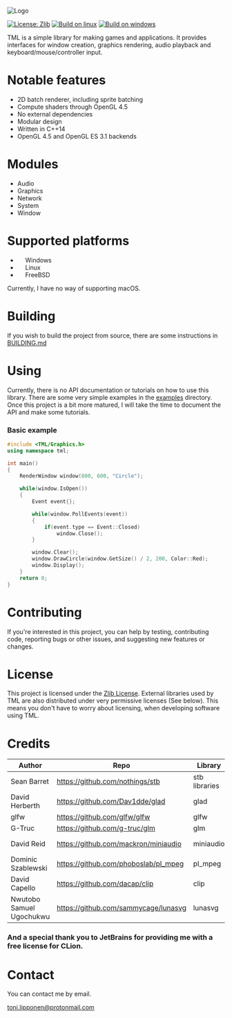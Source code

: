 ![Logo](https://user-images.githubusercontent.com/86045205/139578779-10c9f5cc-1185-4a45-a500-09b9c02be1ff.png)

[![License: Zlib](https://img.shields.io/badge/License-Zlib-red.svg)](https://opensource.org/licenses/Zlib)
[![Build on linux](https://github.com/ToniLipponen/TML/actions/workflows/build_linux.yml/badge.svg?branch=master)](https://github.com/ToniLipponen/TML/actions/workflows/build_linux.yml)
[![Build on windows](https://github.com/ToniLipponen/TML/actions/workflows/build_windows.yml/badge.svg?branch=master)](https://github.com/ToniLipponen/TML/actions/workflows/build_windows.yml)

TML is a simple library for making games and applications. It provides interfaces for window creation, graphics rendering, audio playback and keyboard/mouse/controller input. 

# Notable features
- 2D batch renderer, including sprite batching
- Compute shaders through OpenGL 4.5
- No external dependencies
- Modular design
- Written in C++14
- OpenGL 4.5 and OpenGL ES 3.1 backends

# Modules
- Audio
- Graphics
- Network
- System
- Window

# Supported platforms
- <img src="https://upload.wikimedia.org/wikipedia/commons/thumb/0/0a/Unofficial_Windows_logo_variant_-_2002–2012_%28Multicolored%29.svg/1161px-Unofficial_Windows_logo_variant_-_2002–2012_%28Multicolored%29.svg.png" width=14 height=14 alt=""> Windows
- <img src="https://upload.wikimedia.org/wikipedia/commons/thumb/3/35/Tux.svg/1200px-Tux.svg.png" width=14 height=14 alt=""> Linux
- <img src="https://seeklogo.com/images/F/freebsd-logo-542DF4765A-seeklogo.com.png" width=14 height=14 alt=""> FreeBSD

Currently, I have no way of supporting macOS.

# Building
If you wish to build the project from source, there are some instructions in [BUILDING.md](BUILDING.md)

# Using
Currently, there is no API documentation or tutorials on how to use this library. There are some very simple examples in the [examples](examples) directory. Once this project is a bit more matured, I will take the time to document the API and make some tutorials.

### Basic example
    
```cpp
#include <TML/Graphics.h>
using namespace tml;

int main()
{
    RenderWindow window(800, 600, "Circle");

    while(window.IsOpen())
    {
        Event event{};

        while(window.PollEvents(event))
        {
            if(event.type == Event::Closed)
                window.Close();
        }

        window.Clear();
        window.DrawCircle(window.GetSize() / 2, 200, Color::Red);
        window.Display();
    }
    return 0;
}
```

# Contributing
If you're interested in this project, you can help by testing, contributing code, reporting bugs or other issues, and suggesting new features or changes.

# License
This project is licensed under the [Zlib License](LICENSE). External libraries used by TML are also distributed under very permissive licenses (See below). This means you don't have to worry about licensing, when developing software using TML.

# Credits
|Author| Repo                                 |Library|License|
|------|--------------------------------------|---|-------|
|Sean Barret| https://github.com/nothings/stb      |stb libraries|Public Domain|
|David Herberth| https://github.com/Dav1dde/glad      |glad|MIT|
|glfw| https://github.com/glfw/glfw         |glfw|Zlib|
|G-Truc| https://github.com/g-truc/glm        |glm|MIT|
| David Reid                             | https://github.com/mackron/miniaudio |miniaudio|Public Domain|
| Dominic Szablewski                     | https://github.com/phoboslab/pl_mpeg |pl_mpeg|MIT|
| David Capello                          | https://github.com/dacap/clip        |clip|MIT|
| Nwutobo Samuel Ugochukwu               | https://github.com/sammycage/lunasvg |lunasvg|MIT|

### And a special thank you to JetBrains for providing me with a free license for CLion.
# Contact
You can contact me by email.

toni.lipponen@protonmail.com
